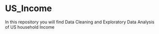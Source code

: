 # US_Income
In this repository you will find Data Cleaning and Exploratory Data Analysis of US household Income
